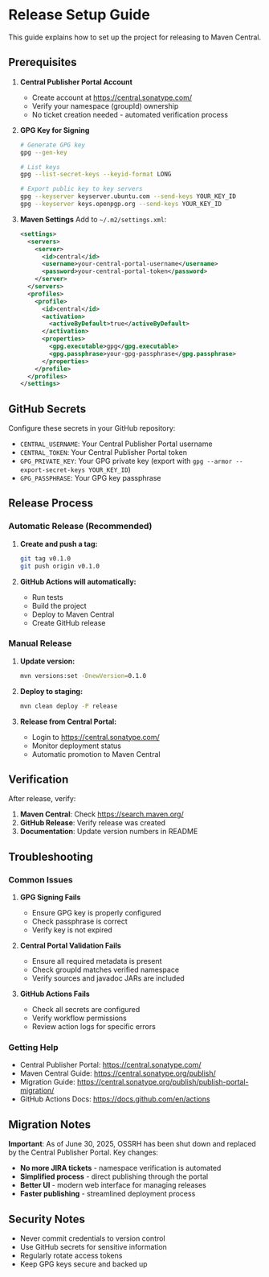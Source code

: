 # Release Setup Guide

This guide explains how to set up the project for releasing to Maven Central.

## Prerequisites

1. **Central Publisher Portal Account**
   - Create account at https://central.sonatype.com/
   - Verify your namespace (groupId) ownership
   - No ticket creation needed - automated verification process

2. **GPG Key for Signing**
   ```bash
   # Generate GPG key
   gpg --gen-key
   
   # List keys
   gpg --list-secret-keys --keyid-format LONG
   
   # Export public key to key servers
   gpg --keyserver keyserver.ubuntu.com --send-keys YOUR_KEY_ID
   gpg --keyserver keys.openpgp.org --send-keys YOUR_KEY_ID
   ```

3. **Maven Settings**
   Add to `~/.m2/settings.xml`:
   ```xml
   <settings>
     <servers>
       <server>
         <id>central</id>
         <username>your-central-portal-username</username>
         <password>your-central-portal-token</password>
       </server>
     </servers>
     <profiles>
       <profile>
         <id>central</id>
         <activation>
           <activeByDefault>true</activeByDefault>
         </activation>
         <properties>
           <gpg.executable>gpg</gpg.executable>
           <gpg.passphrase>your-gpg-passphrase</gpg.passphrase>
         </properties>
       </profile>
     </profiles>
   </settings>
   ```

## GitHub Secrets

Configure these secrets in your GitHub repository:

- `CENTRAL_USERNAME`: Your Central Publisher Portal username
- `CENTRAL_TOKEN`: Your Central Publisher Portal token
- `GPG_PRIVATE_KEY`: Your GPG private key (export with `gpg --armor --export-secret-keys YOUR_KEY_ID`)
- `GPG_PASSPHRASE`: Your GPG key passphrase

## Release Process

### Automatic Release (Recommended)

1. **Create and push a tag:**
   ```bash
   git tag v0.1.0
   git push origin v0.1.0
   ```

2. **GitHub Actions will automatically:**
   - Run tests
   - Build the project
   - Deploy to Maven Central
   - Create GitHub release

### Manual Release

1. **Update version:**
   ```bash
   mvn versions:set -DnewVersion=0.1.0
   ```

2. **Deploy to staging:**
   ```bash
   mvn clean deploy -P release
   ```

3. **Release from Central Portal:**
   - Login to https://central.sonatype.com/
   - Monitor deployment status
   - Automatic promotion to Maven Central

## Verification

After release, verify:

1. **Maven Central**: Check https://search.maven.org/
2. **GitHub Release**: Verify release was created
3. **Documentation**: Update version numbers in README

## Troubleshooting

### Common Issues

1. **GPG Signing Fails**
   - Ensure GPG key is properly configured
   - Check passphrase is correct
   - Verify key is not expired

2. **Central Portal Validation Fails**
   - Ensure all required metadata is present
   - Check groupId matches verified namespace
   - Verify sources and javadoc JARs are included

3. **GitHub Actions Fails**
   - Check all secrets are configured
   - Verify workflow permissions
   - Review action logs for specific errors

### Getting Help

- Central Publisher Portal: https://central.sonatype.com/
- Maven Central Guide: https://central.sonatype.org/publish/
- Migration Guide: https://central.sonatype.org/publish/publish-portal-migration/
- GitHub Actions Docs: https://docs.github.com/en/actions

## Migration Notes

**Important**: As of June 30, 2025, OSSRH has been shut down and replaced by the Central Publisher Portal. Key changes:

- **No more JIRA tickets** - namespace verification is automated
- **Simplified process** - direct publishing through the portal
- **Better UI** - modern web interface for managing releases
- **Faster publishing** - streamlined deployment process

## Security Notes

- Never commit credentials to version control
- Use GitHub secrets for sensitive information
- Regularly rotate access tokens
- Keep GPG keys secure and backed up
